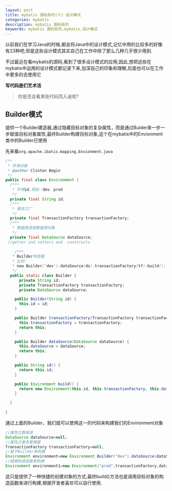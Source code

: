 ```yaml
---
layout: post
title: mybatis 源码系列(六) 设计模式
categories: mybatis
description: mybatis 源码系列
keywords: mybatis 源码系列,mybatis,设计模式
---
```


以前我们在学习Java的时候,都会将Java中的设计模式,记忆中用的比较多的好像有23种吧,但是这些设计模式其实自己在工作中除了那么几种几乎很少用到.

不过最近在看mybatis的源码,看到了很多设计模式的应用,因此,想把这些在mybatis中运用的设计模式都记录下来,加深自己的印象和理解,后面也可以在工作中更多的去使用它

**写代码是们艺术活**

> 你是否会看某些代码而入迷呢?

## Builder模式

提供一个Builder建造器,通过隐藏目标对象的复杂属性，而是通过Bulder来一步一步赋值目标对象属性,最终Builder构建目标对象,这个在mybatis中的Envionment类中的Builder已使用

先来看`org.apache.ibatis.mapping.Envionment.java`

```java
/**
 * 环境对象
 * @author Clinton Begin
 */
public final class Environment {
  /***
   * 环境id,例如：dev、prod
   */
  private final String id;
  /***
   * 事务工厂
   */
  private final TransactionFactory transactionFactory;
  /***
   * 数据库连接数据源对象
   */
  private final DataSource dataSource;
 //getter and setters and  constructs   
    
    /***
   * Builder构造器
   * 比如
   * new Builder("dev").dataSource(ds).transactionFactory(tf).build();
   */
  public static class Builder {
      private String id;
      private TransactionFactory transactionFactory;
      private DataSource dataSource;

    public Builder(String id) {
      this.id = id;
    }

    public Builder transactionFactory(TransactionFactory transactionFactory) {
      this.transactionFactory = transactionFactory;
      return this;
    }

    public Builder dataSource(DataSource dataSource) {
      this.dataSource = dataSource;
      return this;
    }

    public String id() {
      return this.id;
    }

    public Environment build() {
      return new Environment(this.id, this.transactionFactory, this.dataSource);
    }

  }
    
}
```

通过上面的Builder，我们就可以使用这一的代码来构建我们的Environment对象

```java
//属性之数据源
DataSource dataSource=null;
//属性之事务管理器
TransactionFactory transactionFactory=null;
//基于Builder来构建
Environment environment=new Environment.Builder("dev").dataSource(dataSource).transactionFactory(transactionFactory).build();
//根据构造函数来构建
Environment environment1=new Environment("prod",transactionFactory,dataSource);
```

这只是提供了一种快捷的创建对象的方式,最终build()方法也是调用目标对象的构造函数来进行构建,根据开发者喜欢可以自行使用.